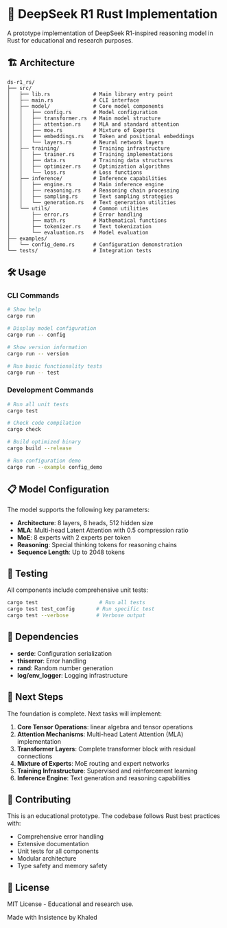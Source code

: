 # 🧠 DeepSeek R1 Rust Implementation

A prototype implementation of DeepSeek R1-inspired reasoning model in Rust for educational and research purposes.


## 🏗️ Architecture

```
ds-r1_rs/
├── src/
│   ├── lib.rs              # Main library entry point
│   ├── main.rs             # CLI interface
│   ├── model/              # Core model components
│   │   ├── config.rs       # Model configuration
│   │   ├── transformer.rs  # Main model structure
│   │   ├── attention.rs    # MLA and standard attention
│   │   ├── moe.rs          # Mixture of Experts
│   │   ├── embeddings.rs   # Token and positional embeddings
│   │   └── layers.rs       # Neural network layers
│   ├── training/           # Training infrastructure
│   │   ├── trainer.rs      # Training implementations
│   │   ├── data.rs         # Training data structures
│   │   ├── optimizer.rs    # Optimization algorithms
│   │   └── loss.rs         # Loss functions
│   ├── inference/          # Inference capabilities
│   │   ├── engine.rs       # Main inference engine
│   │   ├── reasoning.rs    # Reasoning chain processing
│   │   ├── sampling.rs     # Text sampling strategies
│   │   └── generation.rs   # Text generation utilities
│   └── utils/              # Common utilities
│       ├── error.rs        # Error handling
│       ├── math.rs         # Mathematical functions
│       ├── tokenizer.rs    # Text tokenization
│       └── evaluation.rs   # Model evaluation
├── examples/
│   └── config_demo.rs      # Configuration demonstration
└── tests/                  # Integration tests
```

## 🛠️ Usage

### CLI Commands

```bash
# Show help
cargo run

# Display model configuration
cargo run -- config

# Show version information
cargo run -- version

# Run basic functionality tests
cargo run -- test
```

### Development Commands

```bash
# Run all unit tests
cargo test

# Check code compilation
cargo check

# Build optimized binary
cargo build --release

# Run configuration demo
cargo run --example config_demo
```

## 📋 Model Configuration

The model supports the following key parameters:

- **Architecture**: 8 layers, 8 heads, 512 hidden size
- **MLA**: Multi-head Latent Attention with 0.5 compression ratio
- **MoE**: 8 experts with 2 experts per token
- **Reasoning**: Special thinking tokens for reasoning chains
- **Sequence Length**: Up to 2048 tokens

## 🧪 Testing

All components include comprehensive unit tests:

```bash
cargo test                    # Run all tests
cargo test test_config       # Run specific test
cargo test --verbose         # Verbose output
```

## 🔧 Dependencies

- **serde**: Configuration serialization
- **thiserror**: Error handling
- **rand**: Random number generation
- **log/env_logger**: Logging infrastructure

## 📝 Next Steps

The foundation is complete. Next tasks will implement:

1. **Core Tensor Operations**: linear algebra and tensor operations
2. **Attention Mechanisms**: Multi-head Latent Attention (MLA) implementation
3. **Transformer Layers**: Complete transformer block with residual connections
4. **Mixture of Experts**: MoE routing and expert networks
5. **Training Infrastructure**: Supervised and reinforcement learning
6. **Inference Engine**: Text generation and reasoning capabilities

## 🤝 Contributing

This is an educational prototype. The codebase follows Rust best practices with:

- Comprehensive error handling
- Extensive documentation
- Unit tests for all components
- Modular architecture
- Type safety and memory safety

## 📄 License

MIT License - Educational and research use.

Made with Insistence by Khaled